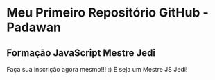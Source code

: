 # Meu Primeiro Repositório GitHub - Padawan
## Formação JavaScript Mestre Jedi

Faça sua inscrição agora mesmo!!! :) E seja um Mestre JS Jedi!
